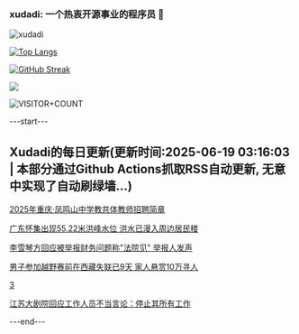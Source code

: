 ### xudadi: 一个热衷开源事业的程序员 👋

![xudadi](https://github-readme-stats-git-masterorgs-github-readme-stats-team.vercel.app/api?username=xudadi)

[![Top Langs](https://github-readme-stats.vercel.app/api/top-langs/?username=xudadi)](https://github.com/anuraghazra/github-readme-stats)

[![GitHub Streak](https://streak-stats.demolab.com?user=xudadi&locale=zh_Hans)](https://git.io/streak-stats)

![](https://raw.githubusercontent.com/xudadi/xudadi/main/assets/github-contribution-grid-snake.svg)

![VISITOR+COUNT](https://komarev.com/ghpvc/?username=xudadi&label=VISITOR+COUNT)


---start---

## Xudadi的每日更新(更新时间:2025-06-19 03:16:03 | 本部分通过Github Actions抓取RSS自动更新, 无意中实现了自动刷绿墙...)

[2025年重庆·凤鸣山中学教共体教师招聘简章](https://www.gongkaoleida.com/article/2460146)

[广东怀集出现55.22米洪峰水位 洪水已漫入周边居民楼](https://m.163.com/news/article/K2BOJ7H50512B07B.html)

[李雪琴方回应被举报财务问题称"法院见" 举报人发声](https://m.163.com/news/article/K2C641ID0550A0OW.html)

[男子参加越野赛前在西藏失联已9天 家人悬赏10万寻人](https://m.163.com/news/article/K2C1RJ4H053469LG.html)

[3](https://m.163.com/touch/news/sub/domestic)

[江苏大剧院回应工作人员不当言论：停止其所有工作](https://m.163.com/news/article/K2C1RJ3I053469LG.html)

---end---

